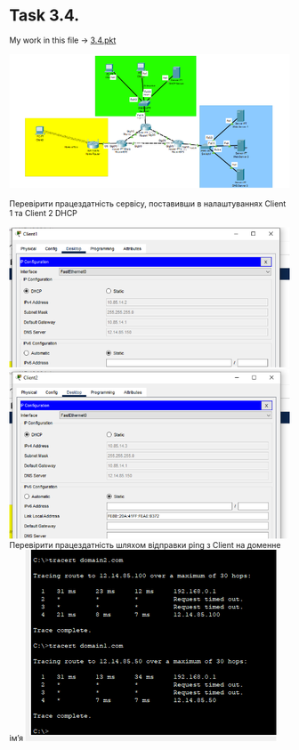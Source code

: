 # Task 3.4. <br/>

My work in this file -> [3.4.pkt](https://github.com/OlegG888/DevOps_online_Lviv_2022Q1Q2/raw/main/Module%203%20Networking%20fundamentals/Task3.4/3.4.pkt) <br/>
<br/>
![3](1.png) <br/><br/>
Перевірити працездатність сервісу, поставивши в налаштуваннях Client 1 та
      Client 2 DHCP<br/><br/>
   ![3](3.png)<br/>
   ![3](3a.png)<br/>
Перевірити працездатність шляхом відправки ping з Client на доменне ім’я
   ![3](8.png)<br/>